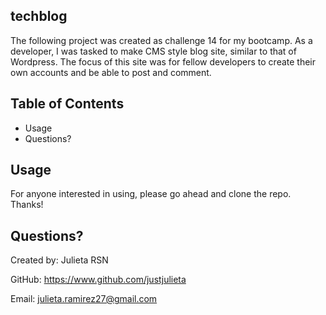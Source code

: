 ## techblog

The following project was created as challenge 14 for my bootcamp. As a developer, I was tasked to make
CMS style blog site, similar to that of Wordpress. The focus of this site was for fellow developers to create their own accounts and be able to post and comment.

## Table of Contents
- Usage
- Questions?

## Usage
For anyone interested in using, please go ahead and clone the repo. Thanks!

## Questions?

Created by: Julieta RSN

GitHub: https://www.github.com/justjulieta

Email: julieta.ramirez27@gmail.com
